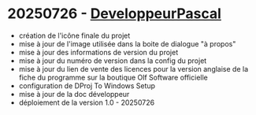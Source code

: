 # 20250726 - [DeveloppeurPascal](https://github.com/DeveloppeurPascal)

* création de l'icône finale du projet
* mise à jour de l'image utilisée dans la boite de dialogue "à propos"
* mise à jour des informations de version du projet
* mise à jour du numéro de version dans la config du projet
* mise à jour du lien de vente des licences pour la version anglaise de la fiche du programme sur la boutique Olf Software officielle
* configuration de DProj To Windows Setup
* mise à jour de la doc développeur
* déploiement de la version 1.0 - 20250726
